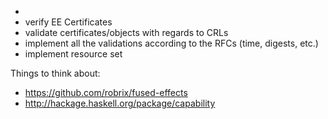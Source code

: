 
- 
- verify EE Certificates
- validate certificates/objects with regards to CRLs
- implement all the validations according to the RFCs (time, digests, etc.)
- implement resource set


Things to think about:

- https://github.com/robrix/fused-effects
- http://hackage.haskell.org/package/capability

